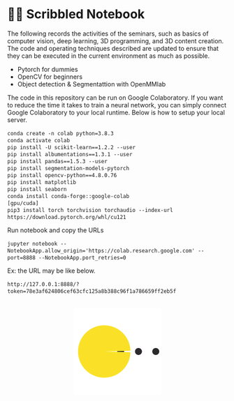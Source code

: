 # 👋🏻 Scribbled Notebook
The following records the activities of the seminars, such as basics of computer vision, deep learning, 3D programming, and 3D content creation. The code and operating techniques described are updated to ensure that they can be executed in the current environment as much as possible.
- Pytorch for dummies
- OpenCV for beginners
- Object detection & Segmentattion with OpenMMlab

The code in this repository can be run on Google Colaboratory. If you want to reduce the time it takes to train a neural network, you can simply connect Google Colaboratory to your local runtime. Below is how to setup your local server.
```
conda create -n colab python=3.8.3
conda activate colab
pip install -U scikit-learn==1.2.2 --user
pip install albumentations==1.3.1 --user
pip install pandas==1.5.3 --user
pip install segmentation-models-pytorch
pip install opencv-python==4.8.0.76
pip install matplotlib
pip install seaborn
conda install conda-forge::google-colab
[gpu/cuda]
pip3 install torch torchvision torchaudio --index-url https://download.pytorch.org/whl/cu121
```

Run notebook and copy the URLs
```
jupyter notebook --NotebookApp.allow_origin='https://colab.research.google.com' --port=8888 --NotebookApp.port_retries=0
```
Ex: the URL may be like below.
```
http://127.0.0.1:8888/?token=78e3af624806cef63cfc125a8b388c96f1a786659ff2eb5f
```

<div align="center">
	<br>
	<img src="https://raw.githubusercontent.com/Aniket965/Aniket965/master/pacman.svg?sanitize=true" width="200" height="200">
</div>
